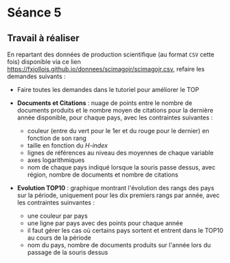 # Séance 5

## Travail à réaliser

En repartant des données de production scientifique (au format `CSV` cette fois) disponible via ce lien <https://fxjollois.github.io/donnees/scimagojr/scimagojr.csv>, refaire les demandes suivants :


- Faire toutes les demandes dans le tutoriel pour améliorer le TOP
- **Documents et Citations** : nuage de points entre le nombre de documents produits et le nombre moyen de citations pour la dernière année disponible, pour chaque pays, avec les contraintes suivantes :
    - couleur (entre du vert pour le 1er et du rouge pour le dernier) en fonction de son rang
    - taille en fonction du *H-index*
    - lignes de références au niveau des moyennes de chaque variable
    - axes logarithmiques
    - nom de chaque pays indiqué lorsque la souris passe dessus, avec région, nombre de documents et nombre de citations
    
- **Evolution TOP10** : graphique montrant l'évolution des rangs des pays sur la période, uniquement pour les dix premiers rangs par année, avec les contraintes suinvantes :
    - une couleur par pays
    - une ligne par pays avec des points pour chaque année
    - il faut gérer les cas où certains pays sortent et entrent dans le TOP10 au cours de la période
    - nom du pays, nombre de documents produits sur l'année lors du passage de la souris dessus

